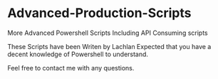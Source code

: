 # Advanced-Production-Scripts
More Advanced Powershell Scripts Including API Consuming scripts

These Scripts have been Writen by Lachlan
Expected that you have a decent knowledge of Powershell to understand.

Feel free to contact me with any questions.
